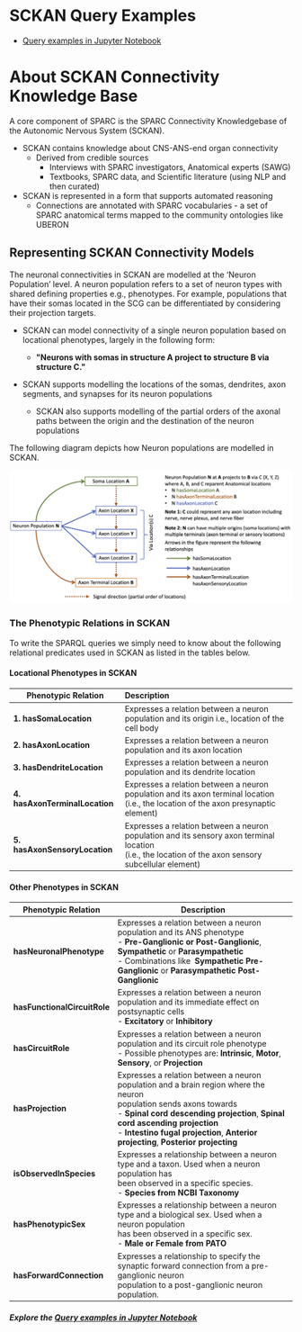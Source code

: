 # SCKAN Query Examples

* [Query examples in Jupyter Notebook](https://github.com/smtifahim/sckan-query-examples/blob/main/sckan-sparql-query-examples.ipynb)

# About SCKAN Connectivity Knowledge Base

A core component of SPARC is the SPARC Connectivity Knowledgebase of the Autonomic Nervous System (SCKAN).

* SCKAN contains knowledge about CNS-ANS-end organ connectivity
  * Derived from credible sources
    * Interviews with SPARC investigators, Anatomical experts (SAWG)
    * Textbooks, SPARC data, and Scientific literature (using NLP and then curated)
* SCKAN is represented in a form that supports automated reasoning
  * Connections are annotated with SPARC vocabularies - a set of SPARC anatomical terms mapped
    to the community ontologies like UBERON

## Representing SCKAN Connectivity Models

The neuronal connectivities in SCKAN are modelled at the ‘Neuron Population’ level. A neuron population refers to a set of neuron types with shared defining properties e.g., phenotypes. For example, populations that have their somas located in the SCG can be differentiated by considering their projection targets.

* SCKAN can model connectivity of a single neuron population based on locational phenotypes, largely in the following form:

  * **"Neurons with somas in structure A project to structure B via structure C."**
* SCKAN  supports modelling the locations of the somas, dendrites, axon segments, and synapses for its neuron populations

  * SCKAN also supports modelling of the partial orders of the axonal paths between the origin
    and the destination of the neuron populations

The following diagram depicts how Neuron populations are modelled in SCKAN. 

![1691213471866](image/README/1691213471866.png)

### The Phenotypic Relations in SCKAN

To write the SPARQL queries we simply need to know about the following relational predicates used in SCKAN as listed in the tables below.

#### Locational Phenotypes in SCKAN

| Phenotypic Relation                  | Description                                                                                                                                                |
| ------------------------------------ | :--------------------------------------------------------------------------------------------------------------------------------------------------------- |
| **1. hasSomaLocation**         | Expresses a relation between a neuron population and its origin i.e., location of the cell body                                                            |
| **2. hasAxonLocation**         | Expresses a relation between a neuron population and its axon location                                                                                    |
| **3. hasDendriteLocation**     | Expresses a relation between a neuron population and its dendrite location                                                                                |
| **4. hasAxonTerminalLocation** | Expresses a relation between a neuron population and its axon terminal location<br />(i.e., the location of the axon presynaptic element)                  |
| **5. hasAxonSensoryLocation**  | Expresses a relation between a neuron population and its sensory axon terminal location<br />(i.e., the location of the axon sensory subcellular element) |

#### **Other Phenotypes in SCKAN**

| Phenotypic Relation                | Description                                                                                                                                                                                                                                                                                                                           |
| ---------------------------------- | ------------------------------------------------------------------------------------------------------------------------------------------------------------------------------------------------------------------------------------------------------------------------------------------------------------------------------------- |
| **hasNeuronalPhenotype**     | Expresses a relation between a neuron population and its ANS phenotype<br />- **Pre-Ganglionic or Post-Ganglionic**, **Sympathetic** or **Parasympathetic**<br />- Combinations like  **Sympathetic  Pre-Ganglionic** or **Parasympathetic Post-Ganglionic**                                         |
| **hasFunctionalCircuitRole** | Expresses a relation between a neuron population and its immediate effect on postsynaptic cells<br />- **Excitatory** or **Inhibitory**                                                                                                                                                                                |
| **hasCircuitRole**           | Expresses a relation between a neuron population and its circuit role phenotype<br />- Possible phenotypes are: **Intrinsic**, **Motor**, **Sensory**, or **Projection**                                                                                                                                    |
| **hasProjection**            | Expresses a relation between a neuron population and a brain region where the neuron<br />population sends axons towards<br />- **Spinal cord descending projection**, **Spinal cord ascending projection**<br />- **Intestino fugal projection**, **Anterior projecting**, **Posterior projecting** |
| **isObservedInSpecies**      | Expresses a relationship between a neuron type and a taxon. Used when a neuron population has<br />been observed in a specific species.<br />- **Species from NCBI Taxonomy**                                                                                                                                                   |
| **hasPhenotypicSex**         | Expresses a relationship between a neuron type and a biological sex. Used when a neuron population<br />has been observed in a specific sex.<br />- **Male or **Female** from PATO**                                                                                                                                     |
| **hasForwardConnection**     | Expresses a relationship to specify the synaptic forward connection from a pre-ganglionic neuron<br />population to a post-ganglionic neuron population.                                                                                                                                                                             |

##### Explore the [Query examples in Jupyter Notebook](https://github.com/smtifahim/sckan-query-examples/blob/main/sckan-sparql-query-examples.ipynb)
